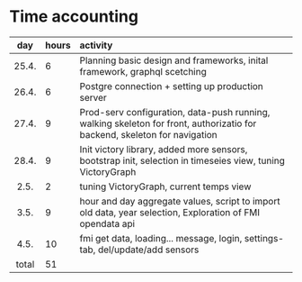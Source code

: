# Time accounting

|  day  | hours | activity                                                                                                                  |
| :---: | :---- | :------------------------------------------------------------------------------------------------------------------------ |
| 25.4. | 6     | Planning basic design and frameworks, inital framework, graphql scetching                                                 |
| 26.4. | 6     | Postgre connection + setting up production server                                                                         |
| 27.4. | 9     | Prod-serv configuration, data-push running, walking skeleton for front, authorizatio for backend, skeleton for navigation |
| 28.4. | 9     | Init victory library, added more sensors, bootstrap init, selection in timeseies view, tuning VictoryGraph                |
| 2.5.  | 2     | tuning VictoryGraph, current temps view                                                                                   |
| 3.5.  | 9     | hour and day aggregate values, script to import old data, year selection, Exploration of FMI opendata api                 |
| 4.5.  | 10    | fmi get data, loading... message, login, settings-tab, del/update/add sensors                                             |
| total | 51    |                                                                                                                           |
